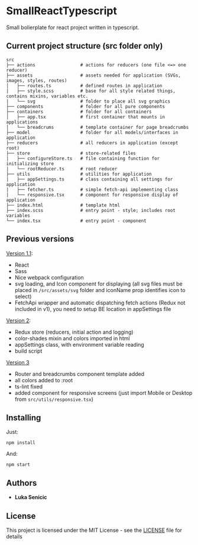 # SmallReactTypescript
Small bolierplate for react project written in typescript.

## Current project structure (src folder only)

```
src
├── actions                 # actions for reducers (one file <=> one reducer)
├── assets                  # assets needed for application (SVGs, images, styles, routes)
│   ├── routes.ts           # defined routes in application
|   ├── style.scss          # base for all style related things, contains mixins, variables etc.
|   └── svg                 # folder to place all svg graphics 
├── components              # folder for all pure components 
├── containers              # folder for all containers
│   ├── app.tsx             # first container that mounts in applications
│   └── breadcrums          # template container for page breadcrumbs
├── model                   # folder for all models/interfaces in application
├── reducers                # all reducers in application (except root)
├── store                   # store-related files
|   ├── configureStore.ts   # file containing function for initializing store
|   └── rootReducer.ts      # root reducer
├── utils                   # utilities for application
|   ├── appSettings.ts      # class containing all settings for application
|   ├── fetcher.ts          # simple fetch-api implementing class
|   └── responsive.tsx      # component for responsive display of application
├── index.html              # template html
├── index.scss              # entry point - style; includes root variables
└── index.tsx               # entry point - component
```

## Previous versions

[Version 1.1](https://github.com/senaa12/SmallReactTypescript/tree/v1.1):
* React
* Sass
* Nice webpack configuration
* svg loading, and Icon component for displaying (all svg files must be placed in `/src/assets/svg` folder and iconName prop identifies icon to select)
* FetchApi wrapper and automatic dispatching fetch actions (Redux not included in v1), you need to setup BE location in appSettings file

[Version 2](https://github.com/senaa12/SmallReactTypescript/tree/v2.0.0):
* Redux store (reducers, initial action and logging)
* color-shades mixin and colors imported in html
* appSettings class, with environment variable reading
* build script

[Version 3](#)
* Router and breadcrumbs component template added
* all colors added to :root
* ts-lint fixed
* added component for responsive screens (just import Mobile or Desktop from `src/utils/responsive.tsx`)

## Installing

Just: 

```
npm install
```

And:

```
npm start
```


## Authors

* **Luka Senicic** 

## License

This project is licensed under the MIT License - see the [LICENSE](LICENSE) file for details
